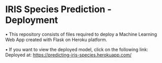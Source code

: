 # IRIS Species Prediction - Deployment

• This repository consists of files required to deploy a Machine Learning Web App created with Flask on Heroku platform.

• If you want to view the deployed model, click on the following link:
Deployed at: https://predicting-iris-species.herokuapp.com/
